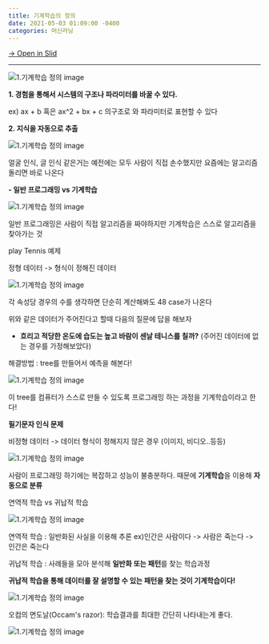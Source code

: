 ```yaml
---
title: 기계학습의 정의
date: 2021-05-03 01:09:00 -0400
categories: 머신러닝
---
```


[→ Open in Slid](https://slid.cc/vdocs/73d85389a06046ad99878d1269810b65)

---

![](https://slid-capture.s3.ap-northeast-2.amazonaws.com/public/capture_images/73d85389a06046ad99878d1269810b65/3263afeb-00ba-4f6d-9dc5-10043dc10b48.png '1.기계학습 정의 image')

<b>1. 경험을 통해서 시스템의 구조나 파라미터를 바꿀 수 있다.</b>

ex) ax + b 혹은 ax^2 + bx + c 의구조로 와 파라미터로 표현할 수 있다

<b>2. 지식을 자동으로 추출</b>&nbsp;

![](https://slid-capture.s3.ap-northeast-2.amazonaws.com/public/capture_images/73d85389a06046ad99878d1269810b65/b2c691d1-8706-45dc-b166-82e765df1785.png '1.기계학습 정의 image')

얼굴 인식, 글 인식 같은거는 예전에는 모두 사람이 직접 손수했지만 요즘에는 알고리즘 돌리면 바로 나온다

<b>- 일반 프로그래밍 vs 기계학습</b>

![](https://slid-capture.s3.ap-northeast-2.amazonaws.com/public/capture_images/73d85389a06046ad99878d1269810b65/4ca7de87-f11a-4ea1-bb2d-f60e828b7773.png '1.기계학습 정의 image')

일반 프로그래밍은 사람이 직접 알고리즘을 짜야하지만 기계학습은 스스로 알고리즘을 찾아가는 것

play Tennis 예제

정형 데이터 -&gt; 형식이 정해진 데이터

![](https://slid-capture.s3.ap-northeast-2.amazonaws.com/public/capture_images/73d85389a06046ad99878d1269810b65/366f0d0f-3313-48be-b347-2f79de18a9a7.png '1.기계학습 정의 image')

각 속성당 경우의 수를 생각하면 단순히 계산해봐도 48 case가 나온다

위와 같은 데이터가 주어진다고 할때 다음의 질문에 답을 해보자

- <b>흐리고 적당한 온도에 습도는 높고 바람이 센날 테니스를 칠까?</b> (주어진 데이터에 없는 경우를 가정해보았다)

해결방법 : tree를 만들어서 예측을 해본다!

![](https://slid-capture.s3.ap-northeast-2.amazonaws.com/public/capture_images/73d85389a06046ad99878d1269810b65/1c1a764e-3ebd-4486-96ad-537eb926fc33.png '1.기계학습 정의 image')

이 tree를 컴퓨터가 스스로 만들 수 있도록 프로그래밍 하는 과정을 기계학습이라고 한다!

<b>필기문자 인식 문제</b>

비정형 데이터 -&gt; 데이터 형식이 정해지지 않은 경우 (이미지, 비디오..등등)

![](https://slid-capture.s3.ap-northeast-2.amazonaws.com/public/capture_images/73d85389a06046ad99878d1269810b65/54e4fbd4-9c90-4784-a994-b63a50358da3.png '1.기계학습 정의 image')

사람이 프로그래밍 하기에는 복잡하고 성능이 불충분하다. 때문에 <b>기계학습</b>을 이용해 <b>자동으로 분류</b>

연역적 학습 vs 귀납적 학습

![](https://slid-capture.s3.ap-northeast-2.amazonaws.com/public/capture_images/73d85389a06046ad99878d1269810b65/8b59e792-55f1-49e6-a9fb-ddba30b2006e.png '1.기계학습 정의 image')

연역적 학습 : 일반화된 사실을 이용해 추론 ex)인간은 사람이다 -&gt; 사람은 죽는다 -&gt; 인간은 죽는다

귀납적 학습 : 사례들을 모아 분석해 <b>일반화 또는 패턴</b>를 찾는 학습과정

<b>귀납적 학습을 통해 데이터를 잘 설명할 수 있는 패턴을 찾는 것이 기계학습이다!</b>

![](https://slid-capture.s3.ap-northeast-2.amazonaws.com/public/capture_images/73d85389a06046ad99878d1269810b65/7a7b7954-8f86-4c51-a642-fb85d73344a6.png '1.기계학습 정의 image')

오컴의 면도날(Occam's razor): 학습결과를 최대한 간단히 나타내는게 좋다.

![](https://slid-capture.s3.ap-northeast-2.amazonaws.com/public/capture_images/73d85389a06046ad99878d1269810b65/2fb54069-600f-4819-a644-6f86bcc31bbf.png '1.기계학습 정의 image')
